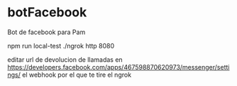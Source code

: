 # botFacebook
Bot de facebook para Pam

npm run local-test
./ngrok http 8080


editar url de devolucion de llamadas en https://developers.facebook.com/apps/467598870620973/messenger/settings/
el webhook por el que te tire el ngrok